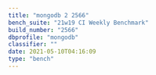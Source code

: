 ```yaml
---
title: "mongodb 2 2566"
bench_suite: "21w19 CI Weekly Benchmark"
build_number: "2566"
dbprofile: "mongodb"
classifier: ""
date: 2021-05-10T04:16:09
type: "bench"
---
```

